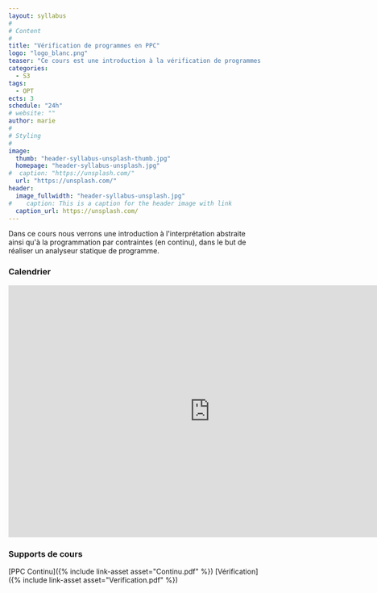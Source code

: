 ```yaml
---
layout: syllabus
#
# Content
#
title: "Vérification de programmes en PPC"
logo: "logo_blanc.png"
teaser: "Ce cours est une introduction à la vérification de programmes en utilisant l'interprétation abstraite et la programmation par contraintes."
categories:
  - S3
tags:
  - OPT
ects: 3
schedule: "24h"
# website: ""
author: marie
#
# Styling
#
image:
  thumb: "header-syllabus-unsplash-thumb.jpg"
  homepage: "header-syllabus-unsplash.jpg"
#  caption: "https://unsplash.com/"
  url: "https://unsplash.com/"
header:
  image_fullwidth: "header-syllabus-unsplash.jpg"
#    caption: This is a caption for the header image with link
  caption_url: https://unsplash.com/  
---
```


Dans ce cours nous verrons une introduction à l'interprétation abstraite ainsi qu'à la programmation par contraintes (en continu), dans le but de réaliser un analyseur statique de programme.

### Calendrier ###

<iframe src="https://calendar.google.com/calendar/embed?height=500&amp;wkst=1&amp;bgcolor=%23ffffff&amp;ctz=Europe%2FParis&amp;src=cXI0YmQzMzU1bzNvMGI3YTRnZHJjNGdpMThAZ3JvdXAuY2FsZW5kYXIuZ29vZ2xlLmNvbQ&amp;color=%23009688&amp;mode=AGENDA" style="border-width:0" width="800" height="500" frameborder="0" scrolling="no"></iframe>

### Supports de cours ###

[PPC Continu]({% include link-asset asset="Continu.pdf" %})
[Vérification]({% include link-asset asset="Verification.pdf" %})
